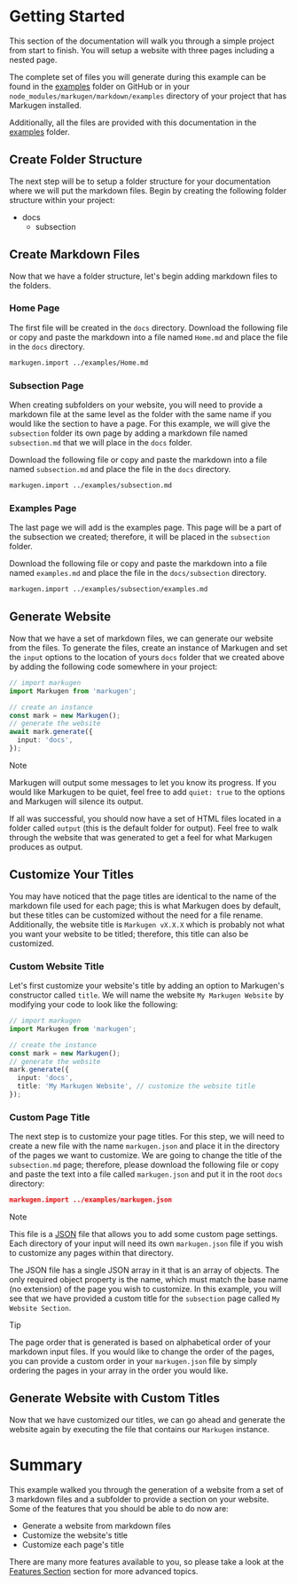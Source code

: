 # Getting Started
This section of the documentation will walk you through a simple project
from start to finish. You will setup a website with three pages including
a nested page.

The complete set of files you will generate during this example can be found 
in the [examples](https://github.com/falkorclark/markugen/tree/main/markdown/examples) 
folder on GitHub or in your `node_modules/markugen/markdown/examples` directory 
of your project that has Markugen installed.

Additionally, all the files are provided with this documentation in the
[examples](../examples) folder.

## Create Folder Structure
The next step will be to setup a folder structure for your documentation
where we will put the markdown files. Begin by creating the
following folder structure within your project:

* docs
  * subsection

## Create Markdown Files
Now that we have a folder structure, let's begin adding markdown files to
the folders. 

### Home Page
The first file will be created in the `docs` directory. Download
the following file or copy and paste the markdown into a file named
`Home.md` and place the file in the `docs` directory.

```md
markugen.import ../examples/Home.md
```

### Subsection Page
When creating subfolders on your website, you will need to provide a markdown
file at the same level as the folder with the same name if you would like the
section to have a page. For this example, we will give the `subsection` folder
its own page by adding a markdown file named `subsection.md` that we will 
place in the `docs` folder. 

Download the following file or copy and paste the markdown into a file named
`subsection.md` and place the file in the `docs` directory.

```md
markugen.import ../examples/subsection.md
```

### Examples Page
The last page we will add is the examples page. This page will be a part of
the subsection we created; therefore, it will be placed in the `subsection`
folder.

Download the following file or copy and paste the markdown into a file named
`examples.md` and place the file in the `docs/subsection` directory.

```md
markugen.import ../examples/subsection/examples.md
```

## Generate Website
Now that we have a set of markdown files, we can generate our website from
the files. To generate the files, create an instance of Markugen and set the
`input` options to the location of yours `docs` folder that we created above
by adding the following code somewhere in your project:

```ts
// import markugen
import Markugen from 'markugen';

// create an instance
const mark = new Markugen();
// generate the website
await mark.generate({
  input: 'docs',
});
```

> [!NOTE]
> Markugen will output some messages to let you know its progress. If you would
> like Markugen to be quiet, feel free to add `quiet: true` to the options and 
> Markugen will silence its output.

If all was successful, you should now have a set of HTML files located in a 
folder called `output` (this is the default folder for output). Feel free to
walk through the website that was generated to get a feel for what Markugen
produces as output.

## Customize Your Titles
You may have noticed that the page titles are identical to the name of the
markdown file used for each page; this is what Markugen does by default, but 
these titles can be customized without the need for a file rename. Additionally,
the website title is `Markugen vX.X.X` which is probably not what you want your
website to be titled; therefore, this title can also be customized.

### Custom Website Title
Let's first customize your website's title by adding an option to Markugen's
constructor called `title`. We will name the website `My Markugen Website` by
modifying your code to look like the following:

```ts
// import markugen
import Markugen from 'markugen';

// create the instance
const mark = new Markugen();
// generate the website
mark.generate({
  input: 'docs',
  title: 'My Markugen Website', // customize the website title
});
```

### Custom Page Title
The next step is to customize your page titles. For this step, we will need to
create a new file with the name `markugen.json` and place it in the directory
of the pages we want to customize. We are going to change the title of the 
`subsection.md` page; therefore, please download the following file or copy and
paste the text into a file called `markugen.json` and put it in the root `docs`
directory:

```json
markugen.import ../examples/markugen.json
```

> [!NOTE]
> This file is a [JSON](https://www.json.org) file that allows you to add some
> custom page settings. Each directory of your input will need its own
> `markugen.json` file if you wish to customize any pages within that directory.

The JSON file has a single JSON array in it that is an array of objects. The 
only required object property is the name, which must match the base name
(no extension) of the page you wish to customize. In this example, you will
see that we have provided a custom title for the `subsection` page called
`My Website Section`.

> [!TIP]
> The page order that is generated is based on alphabetical order of your
> markdown input files. If you would like to change the order of the pages, you
> can provide a custom order in your `markugen.json` file by simply ordering
> the pages in your array in the order you would like.

## Generate Website with Custom Titles
Now that we have customized our titles, we can go ahead and generate the website
again by executing the file that contains our `Markugen` instance.

# Summary
This example walked you through the generation of a website from a set of
3 markdown files and a subfolder to provide a section on your website. Some of
the features that you should be able to do now are:

* Generate a website from markdown files
* Customize the website's title
* Customize each page's title

There are many more features available to you, so please take a look at the
[Features Section](../Features.md) section for more advanced topics.
